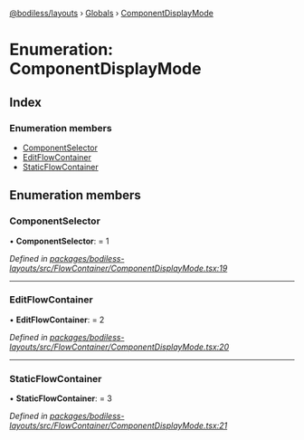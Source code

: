 [@bodiless/layouts](../README.md) › [Globals](../globals.md) › [ComponentDisplayMode](componentdisplaymode.md)

# Enumeration: ComponentDisplayMode

## Index

### Enumeration members

* [ComponentSelector](componentdisplaymode.md#componentselector)
* [EditFlowContainer](componentdisplaymode.md#editflowcontainer)
* [StaticFlowContainer](componentdisplaymode.md#staticflowcontainer)

## Enumeration members

###  ComponentSelector

• **ComponentSelector**: = 1

*Defined in [packages/bodiless-layouts/src/FlowContainer/ComponentDisplayMode.tsx:19](https://github.com/johnsonandjohnson/Bodiless-JS/blob/df03dbf/packages/bodiless-layouts/src/FlowContainer/ComponentDisplayMode.tsx#L19)*

___

###  EditFlowContainer

• **EditFlowContainer**: = 2

*Defined in [packages/bodiless-layouts/src/FlowContainer/ComponentDisplayMode.tsx:20](https://github.com/johnsonandjohnson/Bodiless-JS/blob/df03dbf/packages/bodiless-layouts/src/FlowContainer/ComponentDisplayMode.tsx#L20)*

___

###  StaticFlowContainer

• **StaticFlowContainer**: = 3

*Defined in [packages/bodiless-layouts/src/FlowContainer/ComponentDisplayMode.tsx:21](https://github.com/johnsonandjohnson/Bodiless-JS/blob/df03dbf/packages/bodiless-layouts/src/FlowContainer/ComponentDisplayMode.tsx#L21)*
